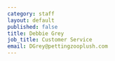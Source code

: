 ```yaml
---
category: staff
layout: default
published: false
title: Debbie Grey
job_title: Customer Service
email: DGrey@pettingzooplush.com
---
```


